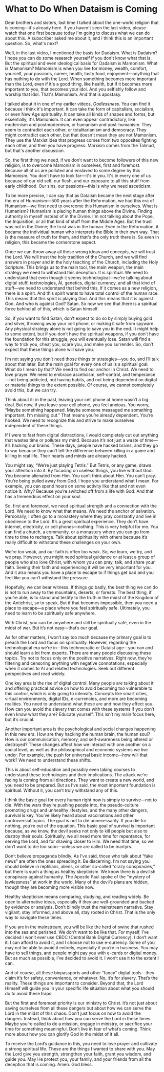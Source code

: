 # What to Do When Dataism is Coming

Dear brothers and sisters, last time I talked about the one-world religion that is coming—it's already here. If you haven't seen the last video, please watch that one first because today I'm going to discuss what we can do about this. A subscriber asked me about it, and I think this is an important question. So, what's next?

Well, in the last video, I mentioned the basis for Dadaism. What is Dadaism? I hope you can do some research yourself if you don't know what that is. But the spiritual and even ideological basis for Dadaism is Mamonism. What is Mamonism? Mamonism is when you live for money, wealth, comfort, yourself, your passions, career, health, tasty food, enjoyment—anything that has nothing to do with the Lord. When something becomes more important than the Lord, even if it's a good thing, like health, but if it becomes more important to you, that becomes your idol. And you selfishly follow and worship that idol. That's Mamonism. And that is apostasy.

I talked about it in one of my earlier videos, *Godlessness*. You can find it because I think it's important. It can take the form of capitalism, socialism, or even New Age spirituality. It can take all kinds of shapes and forms, but essentially, it's Mamonism. It can even appear contradictory, like modernism and postmodernism, or humanism and post-humanism. They seem to contradict each other, or totalitarianism and democracy. They might contradict each other, but that doesn't mean they are not Mamonism. They use the Marxist idea that progress comes from two opposites fighting each other, and then you have progress. Marxism comes from the Talmud, but that's another discussion.

So, the first thing we need, if we don't want to become followers of this new religion, is to overcome Mamonism in ourselves, first and foremost. Because all of us are polluted and enslaved to some degree by this Mamonism. You don't have to look far—it's in you. It's in every one of us because of our old self, our flesh, and our exposure to all this stuff from early childhood. Our sins, our passions—this is why we need asceticism.

To be more precise, I can say that as Dataism became the next stage after the era of Humanism—500 years after the Reformation, we had this era of Humanism—we first need to overcome this Humanism in ourselves. What is Humanism? Humanism is placing human things above the Divine. Finding authority in myself instead of in the Divine. I'm not talking about the Pope, the Inquisition, or all that kind of stuff from the Middle Ages. But the trust was not in the Divine; the trust was in the human. Even in the Reformation, it became the individual human who interprets the Bible in their own way. That is the measure of truth for them, and that's the only truth there is. So even in religion, this became the cornerstone aspect.

Once we can throw away all these wrong ideas and concepts, we will trust the Lord. We will trust the holy tradition of the Church, and we will find answers in prayer and in the holy teaching of the Church, including the Holy Scripture. This brings us to the main tool, the main weapon, the main strategy we need to withstand this deception. It is spiritual. We need to understand that even though it seems technological—we're talking about digital stuff, technologies, AI, genetics, digital currency, and all that kind of stuff—we need to understand that behind this, if it comes as a new religion, there is a spirit. And this spirit wants to have total control of the human race. This means that this spirit is playing God. And this means that it is against God. And who is against God? Satan. So now we see that there is a spiritual force behind all of this, which is Satan himself.

So, if you want to find Satan, don’t expect to do so by simply buying gold and silver, throwing away your cell phone, or making it safe from spyware. Any physical strategy alone is not going to save you in the end. It might help to some extent, but if you don’t have the spiritual weapons, if you don’t have the foundation for this struggle, you will eventually lose. Satan will find a way to trick you, cheat you, scare you, and make you surrender. So, don’t expect that these things alone will save you. 

I’m not saying you don’t need those things or strategies—you do, and I’ll talk about that later. But the main goal for every one of us is a spiritual goal. What do I mean by that? We need to find our anchor in Christ. We need to love prayer. We need to embrace asceticism, self-control, and temperance—not being addicted, not having habits, and not being dependent on digital or material things to the extent possible. Of course, we cannot completely avoid this, but we can try. 

Think about it: in the past, leaving your cell phone at home wasn’t a big deal. But now, if you leave your cell phone, you feel anxious. You worry, “Maybe something happened. Maybe someone messaged me something important. I’m missing out.” That means you’re already dependent. You’re hooked. We need to recognize this and strive to make ourselves independent of these things. 

If I were to fast from digital distractions, I would completely cut out anything that wastes time or pollutes my mind. Because it’s not just a waste of time—it’s hacking our brains. These days, people have hacked brains, and they go to war because they can’t tell the difference between killing in a game and killing in real life. Their hearts and minds are already hacked. 

You might say, “We’re just playing Tetris.” But Tetris, or any game, draws your attention into it. By focusing on useless things, you live without God. You become alienated from Him. You can’t think about Him. You can’t pray. You’re being pulled away from God. I hope you understand what I mean. For example, you can spend hours on some activity like that and not even notice it. Why? Because you’re switched off from a life with God. And that has a tremendous effect on your soul. 

So, first and foremost, we need spiritual strength and a connection with the Lord. We need to know what that means. We need the anchor of salvation. Personally, I often go to a monastery where they pray constantly and live in obedience to the Lord. It’s a great spiritual experience. They don’t have internet, electricity, or cell phones—nothing. This is very helpful for me. You can find a church, a community, or a monastery where you can go from time to time to recharge. Talk about spirituality with others because it’s really difficult to withstand these challenges on your own. 

We’re too weak, and our faith is often too weak. So, we learn, we try, and we pray. However, you might need spiritual guidance or at least a group of people who also love Christ, with whom you can pray, talk, and share your faith. Seeing their faith and experiencing it will be very important for you. And it also means you have a place to escape to if things get bad and you feel like you can’t withstand the pressure. 

Hopefully, we can bear witness. If things go badly, the best thing we can do is not to run away to the mountains, deserts, or forests. The best thing, if you’re able, is to stand and testify to the truth in the midst of the Kingdom of the Antichrist, so to speak. But if that becomes impossible, then you need a place to escape—a place where you feel spiritually safe. Ultimately, you need to learn to be spiritually safe anywhere.

With Christ, you can be anywhere and still be spiritually safe, even in the midst of war. But it’s not easy—that’s our goal. 

As for other matters, I won’t say too much because my primary goal is to preach the Lord and focus on spirituality. However, regarding the technological era we’re in—this technocratic or Dataist age—you can and should learn a lot from experts. There are many people discussing these topics. Try not to focus only on the positive narratives. Right now, they’re filtering and censoring anything with negative connotations, especially when it comes to AI and related technologies. Seek out different perspectives and read widely. 

One key area is the rise of digital control. Many people are talking about it and offering practical advice on how to avoid becoming too vulnerable to this control, which is only going to intensify. Concepts like smart cities, virtual environments, digital IDs, e-currencies, and more are becoming realities. You need to understand what these are and how they affect you. How can you avoid the slavery that comes with these systems if you don’t even know what they are? Educate yourself. This isn’t my main focus here, but it’s crucial. 

Another important area is the psychological and social changes happening in this new era. How are they hacking the human brain, the human soul? How is our communication, memory, and self-awareness being altered or destroyed? These changes affect how we interact with one another on a social level, as well as the philosophical and economic systems we live under. For example, the push for universal basic income—how will that work? We need to understand these shifts. 

This is about self-education and possibly even taking courses to understand these technologies and their implications. The attack we’re facing is coming from all directions. They want to create a new world, and you need to be prepared. But as I’ve said, the most important foundation is spiritual. Without it, you can’t truly withstand any of this. 

I think the basic goal for every human right now is simply to survive—not to die. With the wars they’re pushing people into, the pseudo-culture promoting drugs and unhealthy lifestyles, and the many other dangers, survival is key. You’ve likely heard about vaccinations and other controversial topics. The goal is not to die unnecessarily. If you die for nothing, you’re out of the equation. This basic goal of survival is important because, as we know, the devil seeks not only to kill people but also to destroy their souls. Spiritually, we all need more time for repentance, for serving the Lord, and for drawing closer to Him. We need that time, so we don’t want to die too soon—unless we are called to be martyrs. 

Don’t believe propaganda blindly. As I’ve said, those who talk about “fake news” are often the ones spreading it. Be discerning. I’m not saying you should believe in reptilians, aliens, or other so-called “crazy conspiracies,” but there is such a thing as healthy skepticism. We know there is a devilish conspiracy against humanity. The Apostle Paul spoke of the “mystery of lawlessness” at work in the world. Many of the devil’s plans are hidden, though they are becoming more visible now. 

Healthy skepticism means comparing, studying, and reading widely. Be open to alternative ideas, especially if they are well-grounded and backed by evidence or analysis. Don’t blindly trust the mainstream narrative. Stay vigilant, stay informed, and above all, stay rooted in Christ. That is the only way to navigate these times.

If you are in the mainstream, you will be like the herd of swine that rushed into the sea and perished. We don’t want to be like that. For myself, I’ve decided I won’t ever use CBDC (Central Bank Digital Currency). I don’t want it. I can afford to avoid it, and I choose not to use e-currency. Some of you may not be able to avoid it entirely, especially if you’re in business. You may have to sell things, and people might pay you with e-cards or digital money. But as much as possible, I’ve decided to avoid it. I won’t use it to the extent I can. 

And of course, all these biopassports and other “fancy” digital tools—they claim it’s for safety, convenience, or whatever. No, it’s for slavery. That’s the reality. These things are important to consider. Beyond that, the Lord Himself will guide you in your specific life situation about what you should do to avoid these traps. 

But the first and foremost priority is our ministry to Christ. It’s not just about saving ourselves from all these dangers but about how we can serve the Lord in the midst of this chaos. Don’t just focus on how to avoid the dangers. Instead, think about how you can serve the Lord in these times. Maybe you’re called to do a mission, engage in ministry, or sacrifice your time for something meaningful. Don’t live in fear of what’s coming. Think more about how you can glorify God in the midst of it all. 

To receive the Lord’s guidance in this, you need to love prayer and cultivate a strong spiritual life. These are the things I wanted to share with you. May the Lord give you strength, strengthen your faith, grant you wisdom, and guide you. May He protect you, your family, and your friends from all the deception that is coming. Amen. God bless.

